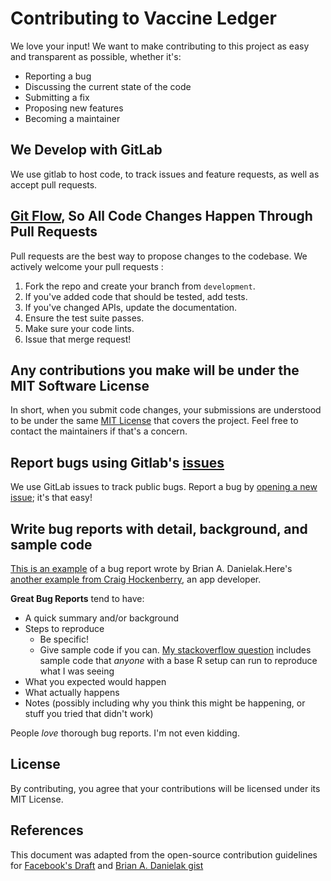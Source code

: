 # Contributing to Vaccine Ledger

We love your input! We want to make contributing to this project as easy and transparent as possible, whether it's:

- Reporting a bug
- Discussing the current state of the code
- Submitting a fix
- Proposing new features
- Becoming a maintainer

## We Develop with GitLab

We use gitlab to host code, to track issues and feature requests, as well as accept pull requests.

## [Git Flow](https://gitlab.com/statwig-public/theledger/-/wikis/GitFlow), So All Code Changes Happen Through Pull Requests

Pull requests are the best way to propose changes to the codebase. We actively welcome your pull requests :

1. Fork the repo and create your branch from `development`.
2. If you've added code that should be tested, add tests.
3. If you've changed APIs, update the documentation.
4. Ensure the test suite passes.
5. Make sure your code lints.
6. Issue that merge request!

## Any contributions you make will be under the MIT Software License

In short, when you submit code changes, your submissions are understood to be under the same [MIT License](http://choosealicense.com/licenses/mit/) that covers the project. Feel free to contact the maintainers if that's a concern.

## Report bugs using Gitlab's [issues](https://gitlab.com/statwig-public/theledger/-/issues)

We use GitLab issues to track public bugs. Report a bug by [opening a new issue](https://gitlab.com/statwig-public/theledger/-/issues/new); it's that easy!

## Write bug reports with detail, background, and sample code

[This is an example](http://stackoverflow.com/q/12488905/180626) of a bug report wrote by Brian A. Danielak.Here's [another example from Craig Hockenberry](http://www.openradar.me/11905408), an app developer.

**Great Bug Reports** tend to have:

- A quick summary and/or background
- Steps to reproduce
  - Be specific!
  - Give sample code if you can. [My stackoverflow question](http://stackoverflow.com/q/12488905/180626) includes sample code that _anyone_ with a base R setup can run to reproduce what I was seeing
- What you expected would happen
- What actually happens
- Notes (possibly including why you think this might be happening, or stuff you tried that didn't work)

People _love_ thorough bug reports. I'm not even kidding.

## License

By contributing, you agree that your contributions will be licensed under its MIT License.

## References

This document was adapted from the open-source contribution guidelines for [Facebook's Draft](https://github.com/facebook/draft-js/blob/a9316a723f9e918afde44dea68b5f9f39b7d9b00/CONTRIBUTING.md) and [Brian A. Danielak gist](https://gist.github.com/briandk/3d2e8b3ec8daf5a27a62)
